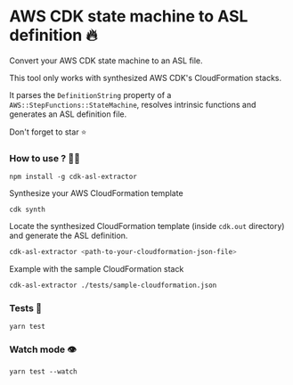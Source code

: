 # AWS CDK state machine to ASL definition 🔥
Convert your AWS CDK state machine to an ASL file.

This tool only works with synthesized AWS CDK's CloudFormation stacks.

It parses the `DefinitionString` property of a `AWS::StepFunctions::StateMachine`, resolves intrinsic functions and generates an ASL definition file. 

Don't forget to star ⭐

### How to use ? 🧑‍🏫
```
npm install -g cdk-asl-extractor
```

Synthesize your AWS CloudFormation template
```
cdk synth
```

Locate the synthesized CloudFormation template (inside `cdk.out` directory) and generate the ASL definition.
```sh
cdk-asl-extractor <path-to-your-cloudformation-json-file>
```

Example with the sample CloudFormation stack
```sh
cdk-asl-extractor ./tests/sample-cloudformation.json
```

### Tests 🧪
```
yarn test
```

### Watch mode 👁️
```
yarn test --watch
```